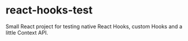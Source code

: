 # react-hooks-test
Small React project for testing native React Hooks, custom Hooks and a little Context API.
